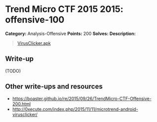 # Trend Micro CTF 2015 2015: offensive-100

**Category:** Analysis-Offensive
**Points:** 200
**Solves:**
**Description:**

> [VirusClicker.apk](VirusClicker.apk)  


## Write-up

(TODO)

## Other write-ups and resources

* <https://boaster.github.io/re/2015/09/26/TrendMicro-CTF-Offensive-200.html>
* <http://0xecute.com/index.php/2015/11/11/microtrend-android-virusclicker/>
